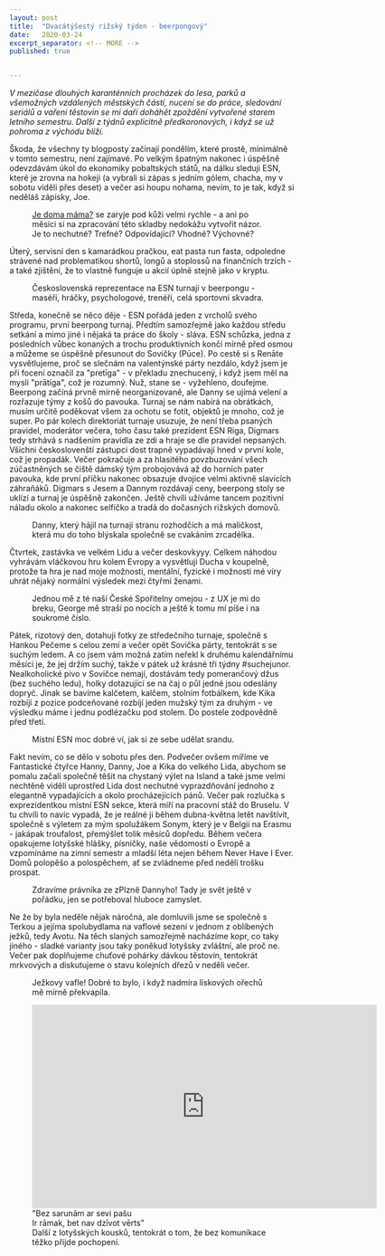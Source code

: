```yaml
---
layout: post
title:  "Dvacátýšestý rižský týden - beerpongový"
date:   2020-03-24
excerpt_separator: <!-- MORE -->
published: true


---
```


<p class="intro"><i><span class="dropcap">V</span> mezičase dlouhých karanténních procházek do lesa, parků a všemožných vzdálených městských částí, nucení se do práce, sledování seriálů a vaření těstovin se mi daří doháhět zpoždění vytvořené starem letního semestru. Další z týdnů explicitně předkoronových, i když se už pohroma z východu blíží.</i></p>

<!-- MORE --> 

Škoda, že všechny ty blogposty začínají pondělím, které prostě, minimálně v tomto semestru, není zajímavé. Po velkým špatným nakonec i úspěšně odevzdávám úkol do ekonomiky pobaltských států, na dálku sleduji ESN, které je zrovna na hokeji (a vybrali si zápas s jedním gólem, chacha, my v sobotu viděli přes deset) a večer asi houpu nohama, nevím, to je tak, když si neděláš zápisky, Joe.

<figure>  
 <img src="{{ site.baseurl }}/assets/img/IMG_5538.jpg" alt="" class="img-center"> 
   <figcaption><a href="https://www.youtube.com/watch?v=zh88Ooev_uI">Je doma máma?</a> se zaryje pod kůži velmi rychle - a ani po měsíci si na zpracování této skladby nedokážu vytvořit názor. Je to nechutné? Trefné? Odpovídající? Vhodné? Výchovné?</figcaption>
 </figure>

Úterý, servisní den s kamarádkou pračkou, eat pasta run fasta, odpoledne strávené nad problematikou shortů, longů a stoplossů na finančních trzích - a také zjištění, že to vlastně funguje u akcií úplně stejně jako v kryptu.

<figure>  
 <img src="{{ site.baseurl }}/assets/img/IMG_0156.jpg" alt="" class="img-center"> 
   <figcaption>Československá reprezentace na ESN turnaji v beerpongu - maséři, hráčky, psychologové, trenéři, celá sportovní skvadra.</figcaption>
 </figure>

Středa, konečně se něco děje - ESN pořádá jeden z vrcholů svého programu, první beerpong turnaj. Předtím samozřejmě jako každou středu setkání a mimo jiné i nějaká ta práce do školy - sláva. ESN schůzka, jedna z posledních vůbec konaných a trochu produktivních končí mírně před osmou a můžeme se úspěšně přesunout do Sovičky (Pūce). Po cestě si s Renāte vysvětlujeme, proč se slečnám na valentýnské párty nezdálo, když jsem je při focení označil za "pretīga" - v překladu znechucený, i když jsem měl na mysli "prātíga", což je rozumný. Nuž, stane se - vyžehleno, doufejme. Beerpong začíná prvně mírně neorganizovaně, ale Danny se ujímá velení a rozřazuje týmy z košů do pavouka. Turnaj se nám nabírá na obrátkách, musím určitě poděkovat všem za ochotu se fotit, objektů je mnoho, což je super. Po pár kolech direktoriát turnaje usuzuje, že není třeba psaných pravidel, moderátor večera, toho času také prezident ESN Riga, Digmars tedy strhává s nadšením pravidla ze zdi a hraje se dle pravidel nepsaných. Všichni českoslovenští zástupci dost trapně vypadávají hned v první kole, což je propadák. Večer pokračuje a za hlasitého povzbuzování všech zúčastněných se čiště dámský tým probojovává až do horních pater pavouka, kde první příčku nakonec obsazuje dvojice velmi aktivně slavících záhraňáků. Digmars s Jesem a Dannym rozdávají ceny, beerpong stoly se uklízí a turnaj je úspěšně zakončen. Ještě chvíli užíváme tancem pozitivní náladu okolo a nakonec selfíčko a tradá do dočasných rižských domovů.

<figure>  
 <img src="{{ site.baseurl }}/assets/img/IMG_5578.JPG" alt="" class="img-center"> 
   <figcaption>Danny, který hájil na turnaji stranu rozhodčích a má maličkost, která mu do toho blýskala společně se cvakáním zrcadélka.</figcaption>
 </figure>

Čtvrtek, zastávka ve velkém Lidu a večer deskovkyyy. Celkem náhodou vyhrávám vláčkovou hru kolem Evropy a vysvětluji Ducha v koupelně, protože ta hra je nad moje možnosti, mentální, fyzické i možnosti mé víry uhrát nějaký normální výsledek mezi čtyřmi ženami. 

<figure>  
 <img src="{{ site.baseurl }}/assets/img/IMG_5616.jpg" alt="" class="img-center"> 
   <figcaption>Jednou mě z té naší České Spořitelny omejou - z UX je mi do breku, George mě straší po nocích a ještě k tomu mí píše i na soukromé číslo.</figcaption>
 </figure>

Pátek, rizotový den, dotahuji fotky ze středečního turnaje, společně s Hankou Pečeme s celou zemí a večer opět Sovička párty, tentokrát s se suchým ledem. A co jsem vám možná zatím neřekl k druhému kalendářnímu měsíci je, že jej držím suchý, takže v pátek už krásné tři týdny #suchejunor. Nealkoholické pivo v Sovičce nemají, dostávám tedy pomerančový džus (bez suchého ledu), holky dotazující se na čaj o půl jedné jsou odeslány dopryč. Jinak se bavíme kalčetem, kalčem, stolním fotbálkem, kde Kika rozbíjí z pozice podceňované rozbíjí jeden mužský tým za druhým - ve výsledku máme i jednu podlézačku pod stolem. Do postele zodpovědně před třetí. 

<figure>  
 <img src="{{ site.baseurl }}/assets/img/ca0e8da9-4eb2-4bfd-8997-5cbf8b8dde10.jpg" alt="" class="img-center"> 
   <figcaption>Místní ESN moc dobré ví, jak si ze sebe udělat srandu.</figcaption>
 </figure>

Fakt nevím, co se dělo v sobotu přes den. Podvečer ovšem míříme ve Fantastické čtyřce Hanny, Danny, Joe a Kika do velkého Lida, abychom se pomalu začali společně těšit na chystaný výlet na Island a také jsme velmi nechtěně viděli uprostřed Lida dost nechutné vyprazdňování jednoho z elegantně vypadajících a okolo procházejících pánů. Večer pak rozlučka s exprezidentkou místní ESN sekce, která míří na pracovní stáž do Bruselu. V tu chvíli to navíc vypadá, že je reálné ji během dubna-května letět navštívit, společně s výletem za mým spolužákem Sonym, který je v Belgii na Erasmu - jakápak troufalost, přemýšlet tolik měsíců dopředu. Během večera opakujeme lotyšské hlášky, písničky, naše vědomosti o Evropě a vzpomínáme na zimní semestr a mladší léta nejen během Never Have I Ever. Domů polopěšo a polospěchem, ať se zvládneme před nedělí trošku prospat.

<figure>  
 <img src="{{ site.baseurl }}/assets/img/IMG_5669.JPG" alt="" class="img-center"> 
   <figcaption>Zdravíme právníka ze zPlzně Dannyho! Tady je svět ještě v pořádku, jen se potřeboval hluboce zamyslet.</figcaption>
 </figure>

Ne že by byla neděle nějak náročná, ale domluvili jsme se společně s Terkou a jejíma spolubydlama na vaflové sezení v jednom z oblíbených ježků, tedy Avotu. Na těch slaných samozřejmě nacházíme kopr, co taky jiného - sladké varianty jsou taky poněkud lotyšsky zvláštní, ale proč ne. Večer pak doplňujeme chuťové pohárky dávkou těstovin, tentokrát mrkvových a diskutujeme o stavu kolejních dřezů v neděli večer.     

<figure>  
 <img src="{{ site.baseurl }}/assets/img/IMG_5693.JPG" alt="" class="img-center"> 
   <figcaption>Ježkovy vafle! Dobré to bylo, i když nadmíra lískových ořechů mě mírně překvapila.</figcaption>
 </figure>

<figure>
	<iframe width="610" height="360" class="img-center d-block"
	src="https://www.youtube.com/embed/9ubgnQwsf9o"
	frameborder="0"></iframe>
	<figcaption>
		"Bez sarunām ar sevi pašu <br>
        Ir rāmak, bet nav dzīvot vērts" <br>
        Další z lotyšských kousků, tentokrát o tom, že bez komunikace těžko přijde pochopení.
    </figcaption></figure>   

